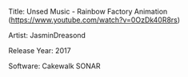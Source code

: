 Title: Unsed Music - Rainbow Factory Animation (https://www.youtube.com/watch?v=0OzDk40R8rs)

Artist: JasminDreasond

Release Year: 2017

Software: Cakewalk SONAR